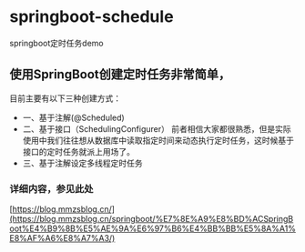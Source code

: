 # springboot-schedule
springboot定时任务demo
## 使用SpringBoot创建定时任务非常简单，
目前主要有以下三种创建方式：
- 一、基于注解(@Scheduled) 
- 二、基于接口（SchedulingConfigurer） 前者相信大家都很熟悉，但是实际使用中我们往往想从数据库中读取指定时间来动态执行定时任务，这时候基于接口的定时任务就派上用场了。
- 三、基于注解设定多线程定时任务
### 详细内容，参见此处
[https://blog.mmzsblog.cn/](https://blog.mmzsblog.cn/springboot/%E7%8E%A9%E8%BD%ACSpringBoot%E4%B9%8B%E5%AE%9A%E6%97%B6%E4%BB%BB%E5%8A%A1%E8%AF%A6%E8%A7%A3/)
